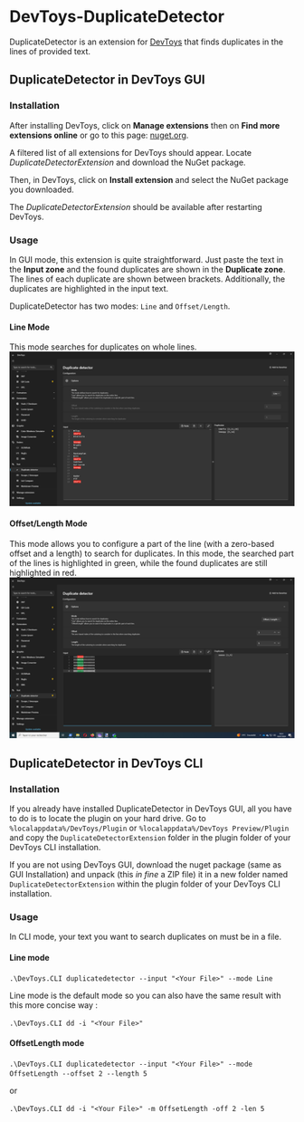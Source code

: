 # DevToys-DuplicateDetector

DuplicateDetector is an extension for [DevToys](https://devtoys.app/) that finds duplicates in the lines of provided text.


## DuplicateDetector in DevToys GUI

### Installation

After installing DevToys, click on **Manage extensions** then on **Find more extensions online** or go to this page: [nuget.org](https://www.nuget.org/packages?q=Tags%3A%22devtoys-app%22).

A filtered list of all extensions for DevToys should appear. Locate *DuplicateDetectorExtension* and download the NuGet package.

Then, in DevToys, click on **Install extension** and select the NuGet package you downloaded.

The *DuplicateDetectorExtension* should be available after restarting DevToys.

### Usage

In GUI mode, this extension is quite straightforward. Just paste the text in the **Input zone** and the found duplicates are shown in the **Duplicate zone**. The lines of each duplicate are shown between brackets.
Additionally, the duplicates are highlighted in the input text.

DuplicateDetector has two modes: `Line` and `Offset/Length`.

#### Line Mode

This mode searches for duplicates on whole lines.
![LineMode](doc/dde-doc-mode-line.png)

#### Offset/Length Mode

This mode allows you to configure a part of the line (with a zero-based offset and a length) to search for duplicates. In this mode, the searched part of the lines is highlighted in green, while the found duplicates are still highlighted in red.
![OffsetLengthMode](doc/dde-doc-mode-offsetlength.png)

## DuplicateDetector in DevToys CLI 

### Installation
If you already have installed DuplicateDetector in DevToys GUI, all you have to do is to locate the plugin on your hard drive. Go to  `%localappdata%/DevToys/Plugin` or `%localappdata%/DevToys Preview/Plugin` and copy the `DuplicateDetectorExtension` folder in the plugin folder of your DevToys CLI installation.

If you are not using DevToys GUI, download the nuget package (same as GUI Installation) and unpack (this *in fine* a ZIP file) it in a new folder named `DuplicateDetectorExtension` within the plugin folder of your DevToys CLI installation.

### Usage

In CLI mode, your text you want to search duplicates on must be in a file.

#### Line mode 

`.\DevToys.CLI duplicatedetector --input "<Your File>" --mode Line`

Line mode is the default mode so you can also have the same result with this more concise way :

`.\DevToys.CLI dd -i "<Your File>"`

#### OffsetLength mode

`.\DevToys.CLI duplicatedetector --input "<Your File>" --mode OffsetLength --offset 2 --length 5`

or

`.\DevToys.CLI dd -i "<Your File>" -m OffsetLength -off 2 -len 5`
